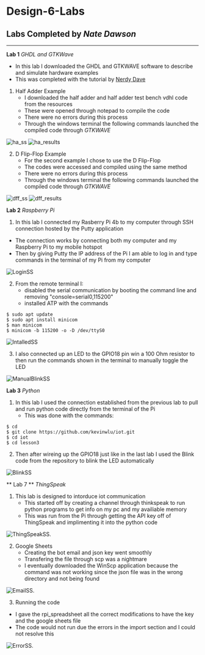 # Design-6-Labs
## Labs Completed by *Nate Dawson*

---

**Lab 1**
*GHDL and GTKWave*
- In this lab I downloaded the GHDL and GTKWAVE software to describe and simulate hardware examples
- This was completed with the tutorial by [Nerdy Dave](https://youtu.be/H2GyAIYwZbw?si=BPTJ1yH9rXGcyoHP)

1. Half Adder Example
   - I downloaded the half adder and half adder test bench vdhl code from the resources
   - These were opened through notepad to compile the code
   - There were no errors during this process
   - Through the windows terminal the following commands launched the compiled code through *GTKWAVE*
     
![ha_ss](ha_ss.png)
![ha_results](ha_results.png)     

2. D Flip-Flop Example
   - For the second example I chose to use the D Flip-Flop
   - The codes were accessed and compiled using the same method
   - There were no errors during this process
   - Through the windows terminal the following commands launched the compiled code through *GTKWAVE*
   
![dff_ss](dff_ss.png)
![dff_results](dff_results.png)     

**Lab 2**
*Raspberry Pi*
1.  In this lab I connected my Rasberry Pi 4b to my computer through SSH connection hosted by the Putty application
   - The connection works by connecting both my computer and my Raspberry Pi to my mobile hotspot
   - Then by giving Putty the IP address of the Pi I am able to log in and type commands in the terminal of my Pi from my computer

![LoginSS](Login_ss.png)

2. From the remote terminal I: 
   - disabled the serial communication by booting the command line and removing "console=serial0,115200"
   - installed ATP with the commands
```
$ sudo apt update
$ sudo apt install minicom
$ man minicom
$ minicom -b 115200 -o -D /dev/ttyS0
```

![IntalledSS](Downloads_ss.png)


3. I also connected up an LED to the GPIO18 pin win a 100 Ohm resistor to then run the commands shown in the terminal to manually toggle the LED


![ManualBlinkSS](ManualBlink_ss.png)


**Lab 3**
*Python*
1. In this lab I used the connection established from the previous lab to pull and run python code directly from the terminal of the Pi
   - This was done with the commands:
```
$ cd
$ git clone https://github.com/kevinwlu/iot.git
$ cd iot
$ cd lesson3
```

2. Then after wireing up the GPIO18 just like in the last lab I used the Blink code from the repository to blink the LED automatically

![BlinkSS](Blink_ss.png)


** Lab 7 **
*ThingSpeak*
1. This lab is designed to intorduce iot communication
   - This started off by creating a channel through thinkspeak to run python programs to get info on my pc and my availiable memory
   - This was run from the Pi through getting the API key off of ThingSpeak and implimenting it into the python code

![ThingSpeakSS](ThingSpeakSS.png).

2. Google Sheets
   - Creating the bot email and json key went smoothly
   - Transfering the file through scp was a nightmare
   - I eventually downloaded the WinScp application because the command was not working since the json file was in the wrong directory and not being found
     
![EmailSS](EmailSS.png).

3. Running the code
  - I gave the rpi_spreadsheet all the correct modifications to have the key and the google sheets file
  - The code would not run due the errors in the import section and I could not resolve this

![ErrorSS](ErrorSS.png).

